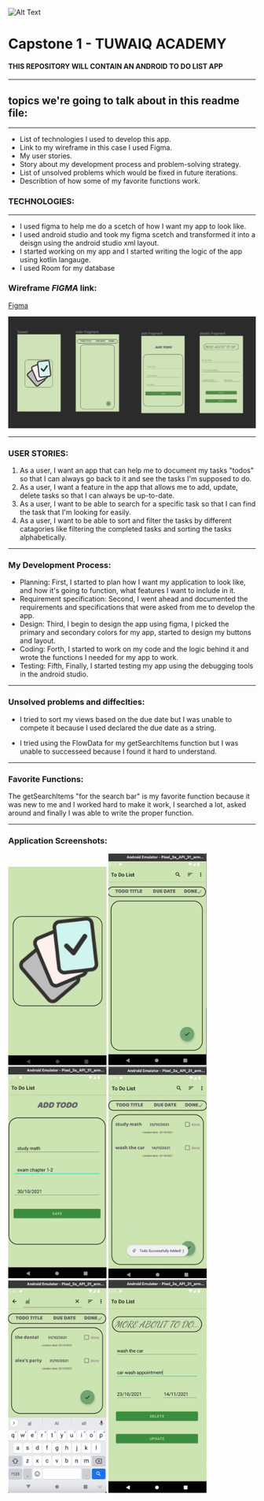![Alt Text](https://camo.githubusercontent.com/37ca472e2afb74974a0314d89af8f470422a79582bed0d188f9927777230195d/68747470733a2f2f6c61756e63682e73612f6173736574732f696d616765732f6c6f676f732f7475776169712d61636164656d792d6c6f676f2e737667)

# Capstone 1 - TUWAIQ ACADEMY


#### **THIS REPOSITORY WILL CONTAIN AN ANDROID TO DO LIST APP**

<hr>

## topics we're going to talk about in this readme file:

<hr>

* List of technologies I  used to develop this app.
* Link to my wireframe in this case I used Figma.
* My user stories.
* Story about my development process and problem-solving strategy.
* List of unsolved problems which would be fixed in future iterations.
* Describtion of how some of my favorite functions work.




### TECHNOLOGIES:

<hr>

* I used figma to help me do a scetch of how I want my app to look like.
* I used android studio and took my figma scetch and transformed it into a deisgn using the android studio xml layout.
* I started working on my app and I started writing the logic of the app using kotlin langauge. 
* I used Room for my database 


### Wireframe _**FIGMA**_ link:



[Figma](https://www.figma.com/file/Zy3MOlhK10e1vjGoK68m9w/Untitled?node-id=24%3A12)



<img src="https://github.com/Hindalzarah/ToDoList/blob/2b740302ebe7b164ced8753c8602d23a265c9896/Screen%20Shot%201443-03-29%20at%201.43.09%20PM.png" alt="drawing" width="600"/>

<hr>

### USER STORIES:

1. As a user, I want an app that can help me to document my tasks "todos" so that I can always go back to it and see the tasks I'm supposed to do.
2. As a user, I want a feature in the app that allows me to add, update, delete tasks so that I can always be up-to-date.
3. As a user, I want to be able to search for a specific task so that I can find the task that I'm looking for easily.
4. As a user, I want to be able to sort and filter the tasks by different catagories like filtering the completed tasks and sorting the tasks alphabetically.

<hr>


### My Development Process:
 
 * Planning: First, I started to plan how I want my application to look like, and how it's going to function, what features I want to include in it.
 * Requirement specification: Second, I went ahead and documented the requirements and specifications that were asked from me to develop the app.
 * Design: Third, I begin to design the app using figma, I picked the primary and secondary colors for my app, started to design my buttons and layout.
 * Coding: Forth, I started to work on my code and the logic behind it and wrote the functions I needed for my app to work.
 * Testing: Fifth, Finally, I started  testing my app using the debugging tools in the android studio.

<hr>


### Unsolved problems and diffeclties:

* I tried to sort my views based on the due date but I was unable to compete it because I used declared the due date as a string.

* I tried using the FlowData for my getSearchItems function but I was unable to successeed because I found it hard to understand.

<hr>



### Favorite Functions:

The getSearchItems  "for the search bar" is my favorite function because it was new to me and I worked hard to make it work, I searched a lot, asked around and finally I was able to write the proper function.

<hr>



### Application Screenshots:

<img src="https://github.com/Hindalzarah/ToDoList/blob/3d025c99a7883b968dc2820d453a79abd96b225a/Screen%20Shot%201443-03-28%20at%2012.19.43%20PM.png" alt="drawing" width="200"/>

<img src="https://github.com/Hindalzarah/ToDoList/blob/3731e36ac1aa80be97a93dd302433b9bcb3d069c/Screen%20Shot%201443-03-28%20at%201.31.41%20PM.png" alt="drawing" width="200"/>

<img src="https://github.com/Hindalzarah/ToDoList/blob/3d025c99a7883b968dc2820d453a79abd96b225a/Screen%20Shot%201443-03-28%20at%201.35.28%20PM.png" alt="drawing" width="200"/>

<img src="https://github.com/Hindalzarah/ToDoList/blob/3d025c99a7883b968dc2820d453a79abd96b225a/Screen%20Shot%201443-03-28%20at%201.37.48%20PM.png" alt="drawing" width="200"/>

<img src="https://github.com/Hindalzarah/ToDoList/blob/3d025c99a7883b968dc2820d453a79abd96b225a/Screen%20Shot%201443-03-28%20at%204.47.06%20PM.png" alt="drawing" width="200"/>


<img src="https://github.com/Hindalzarah/ToDoList/blob/3d025c99a7883b968dc2820d453a79abd96b225a/Screen%20Shot%201443-03-28%20at%204.52.56%20PM.png" alt="drawing" width="200"/>


